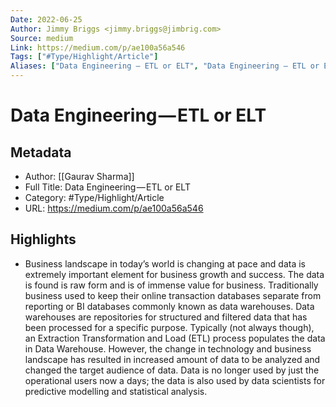 ```yaml
---
Date: 2022-06-25
Author: Jimmy Briggs <jimmy.briggs@jimbrig.com>
Source: medium
Link: https://medium.com/p/ae100a56a546
Tags: ["#Type/Highlight/Article"]
Aliases: ["Data Engineering — ETL or ELT", "Data Engineering — ETL or ELT"]
---
```

# Data Engineering — ETL or ELT

## Metadata
- Author: [[Gaurav Sharma]]
- Full Title: Data Engineering — ETL or ELT
- Category: #Type/Highlight/Article
- URL: https://medium.com/p/ae100a56a546

## Highlights
- Business landscape in today’s world is changing at pace and data is extremely important element for business growth and success. The data is found is raw form and is of immense value for business. Traditionally business used to keep their online transaction databases separate from reporting or BI databases commonly known as data warehouses. Data warehouses are repositories for structured and filtered data that has been processed for a specific purpose. Typically (not always though), an Extraction Transformation and Load (ETL) process populates the data in Data Warehouse. However, the change in technology and business landscape has resulted in increased amount of data to be analyzed and changed the target audience of data. Data is no longer used by just the operational users now a days; the data is also used by data scientists for predictive modelling and statistical analysis.
